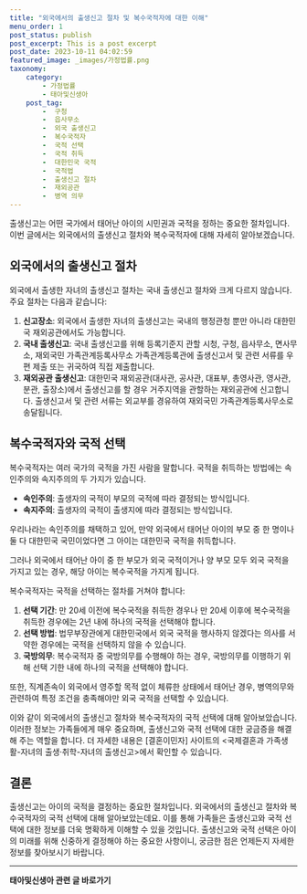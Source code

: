 ```yaml
---
title: "외국에서의 출생신고 절차 및 복수국적자에 대한 이해"
menu_order: 1
post_status: publish
post_excerpt: This is a post excerpt
post_date: 2023-10-11 04:02:59
featured_image: _images/가정법률.png
taxonomy:
    category:
        - 가정법률
        - 태아및신생아
    post_tag:
        -  구청
        -  읍사무소
        -  외국 출생신고
        -  복수국적자
        -  국적 선택
        -  국적 취득
        -  대한민국 국적
        -  국적법
        -  출생신고 절차
        -  재외공관
        -  병역 의무
---
```



출생신고는 어떤 국가에서 태어난 아이의 시민권과 국적을 정하는 중요한 절차입니다. 이번 글에서는 외국에서의 출생신고 절차와 복수국적자에 대해 자세히 알아보겠습니다.

## 외국에서의 출생신고 절차

외국에서 출생한 자녀의 출생신고 절차는 국내 출생신고 절차와 크게 다르지 않습니다. 주요 절차는 다음과 같습니다:

1. **신고장소**: 외국에서 출생한 자녀의 출생신고는 국내의 행정관청 뿐만 아니라 대한민국 재외공관에서도 가능합니다.
2. **국내 출생신고**: 국내 출생신고를 위해 등록기준지 관할 시청, 구청, 읍사무소, 면사무소, 재외국민 가족관계등록사무소 가족관계등록관에 출생신고서 및 관련 서류를 우편 제출 또는 귀국하여 직접 제출합니다.
3. **재외공관 출생신고**: 대한민국 재외공관(대사관, 공사관, 대표부, 총영사관, 영사관, 분관, 출장소)에서 출생신고를 할 경우 거주지역을 관할하는 재외공관에 신고합니다. 출생신고서 및 관련 서류는 외교부를 경유하여 재외국민 가족관계등록사무소로 송달됩니다.

## 복수국적자와 국적 선택

복수국적자는 여러 국가의 국적을 가진 사람을 말합니다. 국적을 취득하는 방법에는 속인주의와 속지주의의 두 가지가 있습니다.

- **속인주의**: 출생자의 국적이 부모의 국적에 따라 결정되는 방식입니다.
- **속지주의**: 출생자의 국적이 출생지에 따라 결정되는 방식입니다.

우리나라는 속인주의를 채택하고 있어, 만약 외국에서 태어난 아이의 부모 중 한 명이나 둘 다 대한민국 국민이었다면 그 아이는 대한민국 국적을 취득합니다.

그러나 외국에서 태어난 아이 중 한 부모가 외국 국적이거나 양 부모 모두 외국 국적을 가지고 있는 경우, 해당 아이는 복수국적을 가지게 됩니다.

복수국적자는 국적을 선택하는 절차를 거쳐야 합니다:

1. **선택 기간**: 만 20세 이전에 복수국적을 취득한 경우나 만 20세 이후에 복수국적을 취득한 경우에는 2년 내에 하나의 국적을 선택해야 합니다.
2. **선택 방법**: 법무부장관에게 대한민국에서 외국 국적을 행사하지 않겠다는 의사를 서약한 경우에는 국적을 선택하지 않을 수 있습니다.
3. **국방의무**: 복수국적자 중 국방의무를 수행해야 하는 경우, 국방의무를 이행하기 위해 선택 기한 내에 하나의 국적을 선택해야 합니다.

또한, 직계존속이 외국에서 영주할 목적 없이 체류한 상태에서 태어난 경우, 병역의무와 관련하여 특정 조건을 충족해야만 외국 국적을 선택할 수 있습니다.

이와 같이 외국에서의 출생신고 절차와 복수국적자의 국적 선택에 대해 알아보았습니다. 이러한 정보는 가족들에게 매우 중요하며, 출생신고와 국적 선택에 대한 궁금증을 해결해 주는 역할을 합니다. 더 자세한 내용은 [결혼이민자] 사이트의 <국제결혼과 가족생활-자녀의 출생·취학-자녀의 출생신고>에서 확인할 수 있습니다.

## 결론

출생신고는 아이의 국적을 결정하는 중요한 절차입니다. 외국에서의 출생신고 절차와 복수국적자의 국적 선택에 대해 알아보았는데요. 이를 통해 가족들은 출생신고와 국적 선택에 대한 정보를 더욱 명확하게 이해할 수 있을 것입니다. 출생신고와 국적 선택은 아이의 미래를 위해 신중하게 결정해야 하는 중요한 사항이니, 궁금한 점은 언제든지 자세한 정보를 찾아보시기 바랍니다.




<!-- wp:separator -->
<hr class="wp-block-separator has-alpha-channel-opacity"/>
<!-- /wp:separator -->

<!-- wp:group {"backgroundColor":"base","layout":{"type":"constrained"}} -->
<div class="wp-block-group has-base-background-color has-background"><!-- wp:paragraph {"align":"center","fontSize":"large"} -->
<p class="has-text-align-center has-large-font-size"><strong>태아및신생아 관련 글 바로가기</strong></p>
<!-- /wp:paragraph -->


<!-- wp:latest-posts
{"categories":[{"id":1496,"count":19,"description":"","link":"https://uknowlaw.com/category/%ed%83%9c%ec%95%84%eb%b0%8f%ec%8b%a0%ec%83%9d%ec%95%84/","name":"태아및신생아","slug":"태아및신생아","taxonomy":"category","parent":0,"meta":[],"_links":{"self":[{"href":"https://uknowlaw.com/wp-json/wp/v2/categories/1496"}],"collection":[{"href":"https://uknowlaw.com/wp-json/wp/v2/categories"}],"about":[{"href":"https://uknowlaw.com/wp-json/wp/v2/taxonomies/category"}],"wp:post_type":[{"href":"https://uknowlaw.com/wp-json/wp/v2/posts?categories=1496"}],"curies":[{"name":"wp","href":"https://api.w.org/{rel}","templated":true}]}}],"postsToShow":100,"excerptLength":28,"postLayout":"grid","columns":2,"featuredImageAlign":"left","featuredImageSizeSlug":"large","fontSize":"medium"} /--></div>
<!-- /wp:group -->